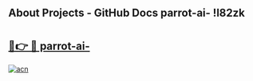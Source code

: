 ## About Projects - GitHub Docs parrot-ai- !l82zk

# <h2><a href="https://andorid.site?title=parrot-ai-&ref=14PRO">🔗👉 🔴 parrot-ai-</a></h2>

[![acn](https://github.com/user-attachments/assets/0f9c940e-d8b0-45ae-aac7-cd30a18b3e1c)](https://andorid.site?title=parrot-ai-&ref=14PRO)

